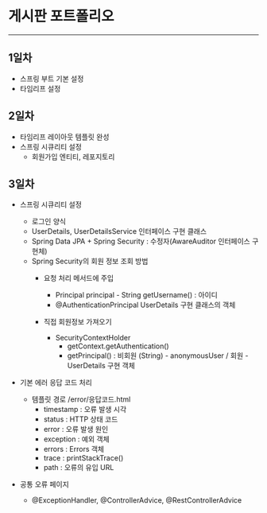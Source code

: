 # 게시판 포트폴리오
* * *
## 1일차
* 스프링 부트 기본 설정
* 타임리프 설정


## 2일차
* 타임리프 레이아웃 템플릿 완성
* 스프링 시큐리티 설정
    - 회원가입 엔티티, 레포지토리

## 3일차
* 스프링 시큐리티 설정
    - 로그인 양식
    - UserDetails, UserDetailsService 인터페이스 구현 클래스
    - Spring Data JPA + Spring Security : 수정자(AwareAuditor 인터페이스 구현체)
    - Spring Security의 회원 정보 조회 방법
      - 요청 처리 메서드에 주입
        - Principal principal - String getUsername() : 아이디
        - @AuthenticationPrincipal UserDetails 구현 클래스의 객체
      
      - 직접 회원정보 가져오기
        - SecurityContextHolder
          - getContext.getAuthentication()
          - getPrincipal() : 비회원 (String) - anonymousUser / 회원 - UserDetails 구현 객체
           


* 기본 에러 응답 코드 처리
    - 템플릿 경로 /error/응답코드.html
      - timestamp : 오류 발생 시각
      - status : HTTP 상태 코드
      - error : 오류 발생 원인
      - exception : 예외 객체
      - errors : Errors 객체
      - trace : printStackTrace()
      - path : 오류의 유입 URL

  
* 공통 오류 페이지
    - @ExceptionHandler, @ControllerAdvice, @RestControllerAdvice